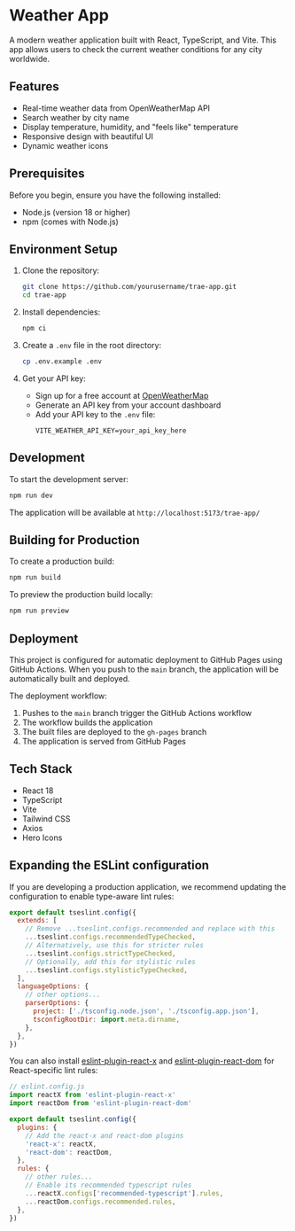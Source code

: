 # Weather App

A modern weather application built with React, TypeScript, and Vite. This app allows users to check the current weather conditions for any city worldwide.

## Features

- Real-time weather data from OpenWeatherMap API
- Search weather by city name
- Display temperature, humidity, and "feels like" temperature
- Responsive design with beautiful UI
- Dynamic weather icons

## Prerequisites

Before you begin, ensure you have the following installed:

- Node.js (version 18 or higher)
- npm (comes with Node.js)

## Environment Setup

1. Clone the repository:
   ```bash
   git clone https://github.com/yourusername/trae-app.git
   cd trae-app
   ```

2. Install dependencies:
   ```bash
   npm ci
   ```

3. Create a `.env` file in the root directory:
   ```bash
   cp .env.example .env
   ```

4. Get your API key:
   - Sign up for a free account at [OpenWeatherMap](https://openweathermap.org/)
   - Generate an API key from your account dashboard
   - Add your API key to the `.env` file:
     ```
     VITE_WEATHER_API_KEY=your_api_key_here
     ```

## Development

To start the development server:

```bash
npm run dev
```

The application will be available at `http://localhost:5173/trae-app/`

## Building for Production

To create a production build:

```bash
npm run build
```

To preview the production build locally:

```bash
npm run preview
```

## Deployment

This project is configured for automatic deployment to GitHub Pages using GitHub Actions. When you push to the `main` branch, the application will be automatically built and deployed.

The deployment workflow:
1. Pushes to the `main` branch trigger the GitHub Actions workflow
2. The workflow builds the application
3. The built files are deployed to the `gh-pages` branch
4. The application is served from GitHub Pages

## Tech Stack

- React 18
- TypeScript
- Vite
- Tailwind CSS
- Axios
- Hero Icons

## Expanding the ESLint configuration

If you are developing a production application, we recommend updating the configuration to enable type-aware lint rules:

```js
export default tseslint.config({
  extends: [
    // Remove ...tseslint.configs.recommended and replace with this
    ...tseslint.configs.recommendedTypeChecked,
    // Alternatively, use this for stricter rules
    ...tseslint.configs.strictTypeChecked,
    // Optionally, add this for stylistic rules
    ...tseslint.configs.stylisticTypeChecked,
  ],
  languageOptions: {
    // other options...
    parserOptions: {
      project: ['./tsconfig.node.json', './tsconfig.app.json'],
      tsconfigRootDir: import.meta.dirname,
    },
  },
})
```

You can also install [eslint-plugin-react-x](https://github.com/Rel1cx/eslint-react/tree/main/packages/plugins/eslint-plugin-react-x) and [eslint-plugin-react-dom](https://github.com/Rel1cx/eslint-react/tree/main/packages/plugins/eslint-plugin-react-dom) for React-specific lint rules:

```js
// eslint.config.js
import reactX from 'eslint-plugin-react-x'
import reactDom from 'eslint-plugin-react-dom'

export default tseslint.config({
  plugins: {
    // Add the react-x and react-dom plugins
    'react-x': reactX,
    'react-dom': reactDom,
  },
  rules: {
    // other rules...
    // Enable its recommended typescript rules
    ...reactX.configs['recommended-typescript'].rules,
    ...reactDom.configs.recommended.rules,
  },
})
```
